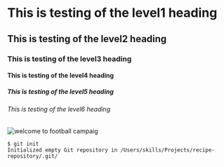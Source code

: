 # This is testing of the level1 heading
## This is testing of the level2 heading
### This is testing of the level3 heading
#### This is testing of the level4 heading
##### This is testing of the level5 heading 
###### This is testing of the level6 heading

![welcome to football campaig](https://octodex.github.com/images/yaktocat.png)

```
$ git init
Initialized empty Git repository in /Users/skills/Projects/recipe-repository/.git/
```
